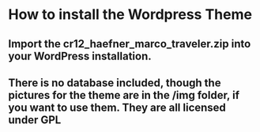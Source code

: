 # How to install the Wordpress Theme #
## Import the cr12_haefner_marco_traveler.zip into your WordPress installation. 
## There is no database included, though the pictures for the theme are in the /img folder, if you want to use them. They are all licensed under GPL

